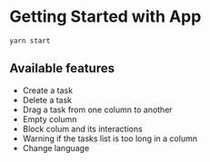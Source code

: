 # Getting Started with App

`yarn start`

## Available features

- Create a task
- Delete a task
- Drag a task from one column to another
- Empty column
- Block colum and its interactions
- Warning if the tasks list is too long in a column
- Change language
